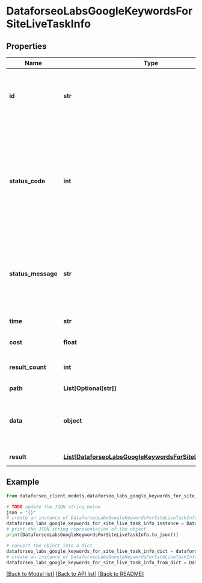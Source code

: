 # DataforseoLabsGoogleKeywordsForSiteLiveTaskInfo


## Properties

Name | Type | Description | Notes
------------ | ------------- | ------------- | -------------
**id** | **str** | task identifier unique task identifier in our system in the UUID format | [optional] 
**status_code** | **int** | status code of the task generated by DataForSEO, can be within the following range: 10000-60000 you can find the full list of the response codes here | [optional] 
**status_message** | **str** | informational message of the task you can find the full list of general informational messages here | [optional] 
**time** | **str** | execution time, seconds | [optional] 
**cost** | **float** | total tasks cost, USD | [optional] 
**result_count** | **int** | number of elements in the result array | [optional] 
**path** | **List[Optional[str]]** | URL path | [optional] 
**data** | **object** | contains the same parameters that you specified in the POST request | [optional] 
**result** | [**List[DataforseoLabsGoogleKeywordsForSiteLiveResultInfo]**](DataforseoLabsGoogleKeywordsForSiteLiveResultInfo.md) | array of results | [optional] 

## Example

```python
from dataforseo_client.models.dataforseo_labs_google_keywords_for_site_live_task_info import DataforseoLabsGoogleKeywordsForSiteLiveTaskInfo

# TODO update the JSON string below
json = "{}"
# create an instance of DataforseoLabsGoogleKeywordsForSiteLiveTaskInfo from a JSON string
dataforseo_labs_google_keywords_for_site_live_task_info_instance = DataforseoLabsGoogleKeywordsForSiteLiveTaskInfo.from_json(json)
# print the JSON string representation of the object
print(DataforseoLabsGoogleKeywordsForSiteLiveTaskInfo.to_json())

# convert the object into a dict
dataforseo_labs_google_keywords_for_site_live_task_info_dict = dataforseo_labs_google_keywords_for_site_live_task_info_instance.to_dict()
# create an instance of DataforseoLabsGoogleKeywordsForSiteLiveTaskInfo from a dict
dataforseo_labs_google_keywords_for_site_live_task_info_from_dict = DataforseoLabsGoogleKeywordsForSiteLiveTaskInfo.from_dict(dataforseo_labs_google_keywords_for_site_live_task_info_dict)
```
[[Back to Model list]](../README.md#documentation-for-models) [[Back to API list]](../README.md#documentation-for-api-endpoints) [[Back to README]](../README.md)


